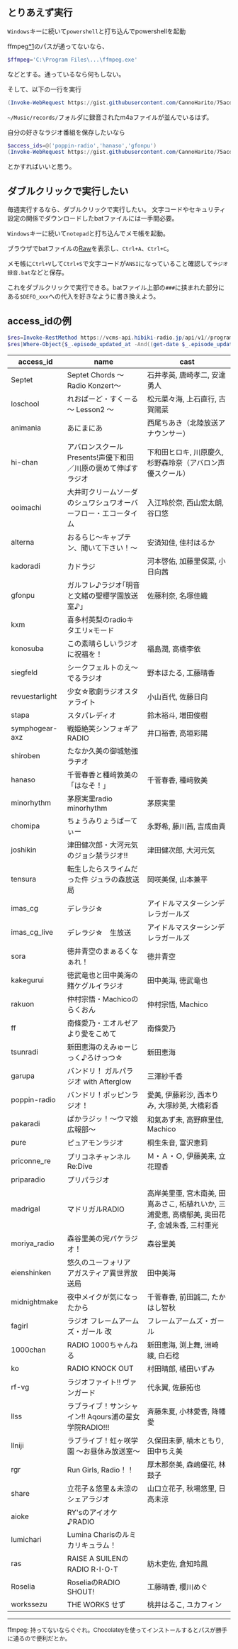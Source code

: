 ## とりあえず実行
`Windows`キーに続いて`powershell`と打ち込んでpowershellを起動

ffmpeg<a href="#1">\*1</a>のパスが通ってないなら、
```powershell
$ffmpeg='C:\Program Files\...\ffmpeg.exe'
```
などとする。通っているなら何もしない。

そして、以下の一行を実行
```powershell
(Invoke-WebRequest https://gist.githubusercontent.com/CannoHarito/75acd6ac09edfa93b54864bdd6b4df3e/raw/save-hibiki-radio.ps1).Content|Invoke-Expression
```
`~/Music/records/`フォルダに録音されたm4aファイルが並んでいるはず。

自分の好きなラジオ番組を保存したいなら
```powershell
$access_ids=@('poppin-radio','hanaso','gfonpu')
(Invoke-WebRequest https://gist.githubusercontent.com/CannoHarito/75acd6ac09edfa93b54864bdd6b4df3e/raw/save-hibiki-radio.ps1).Content|Invoke-Expression
```
とかすればいいと思う。

## ダブルクリックで実行したい
毎週実行するなら、ダブルクリックで実行したい。
文字コードやセキュリティ設定の関係でダウンロードしたbatファイルには一手間必要。

`Windows`キーに続いて`notepad`と打ち込んでメモ帳を起動。

ブラウザでbatファイルの[Raw](https://gist.githubusercontent.com/CannoHarito/75acd6ac09edfa93b54864bdd6b4df3e/raw/save-hibiki-radio.bat)を表示し、`Ctrl+A`、`Ctrl+C`。

メモ帳に`Ctrl+V`して`Ctrl+S`で文字コードが`ANSI`になっていること確認して`ラジオ録音.bat`などと保存。

これをダブルクリックで実行できる。batファイル上部の`###`に挟まれた部分にある`$DEFO_xxx`への代入を好きなように書き換えよう。


## access_idの例
```powershell
$res=Invoke-RestMethod https://vcms-api.hibiki-radio.jp/api/v1//programs -UserAgent $useragent -Headers $headers
$res|Where-Object{$_.episode_updated_at -And((get-date $_.episode_updated_at)-gt (get-date).AddMonths(-1))}|%{"|"+$_.access_id + "|" +$_.name+"|"+$_.cast+"|"}>access_ids.txt
```

|access_id|name|cast|
--|--|--
|Septet|Septet Chords ～Radio Konzert～|石井孝英, 唐崎孝二, 安達勇人|
|loschool|れおぱーど・すくーる　～ Lesson2 ～|松元菜々海, 上石直行, 古賀陽菜|
|animania|あにまにあ|西尾ちあき（北陸放送アナウンサー）|
|hi-chan|アバロンスクールPresents!声優下和田／川原の褒めて伸ばすラジオ|下和田ヒロキ, 川原慶久, 杉野森玲奈（アバロン声優スクール）|
|ooimachi|大井町クリームソーダのシュワシュワオーバーフロー・エコータイム|入江玲於奈, 西山宏太朗, 谷口悠|
|alterna|おるらじ～キャプテン、聞いて下さい！～|安済知佳, 佳村はるか|
|kadoradi|カドラジ|河本啓佑, 加藤里保菜, 小日向茜|
|gfonpu|ガルフレ♪ラジオ｢明音と文緒の聖櫻学園放送室♪｣|佐藤利奈, 名塚佳織|
|kxm|喜多村英梨のradioキタエリ×モード||
|konosuba|この素晴らしいラジオに祝福を！|福島潤, 高橋李依|
|siegfeld|シークフェルトのえ～でるラジオ|野本ほたる, 工藤晴香|
|revuestarlight|少女☆歌劇ラジオスタァライト|小山百代, 佐藤日向|
|stapa|スタパレディオ|鈴木裕斗, 増田俊樹|
|symphogear-axz|戦姫絶笑シンフォギアRADIO|井口裕香, 高垣彩陽|
|shiroben|たなか久美の御城勉強ラヂオ||
|hanaso|千菅春香と種﨑敦美の「はなそ！」|千菅春香, 種﨑敦美|
|minorhythm|茅原実里radio minorhythm|茅原実里|
|chomipa|ちょうみりょうぱーてぃー|永野希, 藤川茜, 吉成由貴|
|joshikin|津田健次郎・大河元気のジョシ禁ラジオ!!|津田健次郎, 大河元気|
|tensura|転生したらスライムだった件 ジュラの森放送局|岡咲美保, 山本兼平|
|imas_cg|デレラジ☆|アイドルマスターシンデレラガールズ|
|imas_cg_live|デレラジ☆　生放送|アイドルマスターシンデレラガールズ|
|sora|徳井青空のまぁるくなぁれ！|徳井青空|
|kakegurui|徳武竜也と田中美海の賭ケグルイラジオ|田中美海, 徳武竜也|
|rakuon|仲村宗悟・Machicoのらくおん|仲村宗悟, Machico|
|ff|南條愛乃・エオルゼアより愛をこめて|南條愛乃|
|tsunradi|新田恵海のえみゅーじっく♪ろけっつ☆|新田恵海|
|garupa|バンドリ！ ガルパラジオ with Afterglow|三澤紗千香|
|poppin-radio|バンドリ！ポッピンラジオ！|愛美, 伊藤彩沙, 西本りみ, 大塚紗英, 大橋彩香|
|pakaradi|ぱかラジッ！～ウマ娘広報部～|和氣あず未, 高野麻里佳, Machico|
|pure|ピュアモンラジオ|桐生朱音, 富沢恵莉|
|priconne_re|プリコネチャンネルRe:Dive|Ｍ・Ａ・Ｏ, 伊藤美来, 立花理香|
|priparadio|プリパラジオ||
|madrigal|マドリガルRADIO|高岸美里亜, 宮木南美, 田嶌あさこ, 柘植れいか, 三浦愛恵, 高橋郁美, 奥田花子, 金城朱香, 三村亜光|
|moriya_radio|森谷里美の完パケラジオ！|森谷里美|
|eienshinken|悠久のユーフォリア　アガスティア異世界放送局|田中美海|
|midnightmake|夜中メイクが気になったから|千菅春香, 前田誠二, たかはし智秋|
|fagirl|ラジオ フレームアームズ・ガール 改|フレームアームズ・ガール|
|1000chan|RADIO 1000ちゃんねる|新田恵海, 渕上舞, 洲崎綾, 白石稔|
|ko|RADIO KNOCK OUT|村田晴郎, 橘田いずみ|
|rf-vg|ラジオファイト!! ヴァンガード|代永翼, 佐藤拓也|
|llss|ラブライブ！サンシャイン!! Aqours浦の星女学院RADIO!!! |斉藤朱夏, 小林愛香, 降幡愛|
|llniji|ラブライブ！虹ヶ咲学園 ～お昼休み放送室～|久保田未夢, 楠木ともり, 田中ちえ美|
|rgr|Run Girls, Radio！！|厚木那奈美, 森嶋優花, 	林鼓子|
|share|立花子＆悠里＆未涼のシェアラジオ|山口立花子, 秋場悠里, 日高未涼|
|aioke|RY'sのアイオケ♪RADIO||
|lumichari|Lumina Charisのルミカリキュラム！||
|ras|RAISE A SUILENのRADIO R･I･O･T|紡木吏佐, 倉知玲鳳|
|Roselia|RoseliaのRADIO SHOUT!|工藤晴香, 櫻川めぐ|
|workssezu|THE WORKS せず|桃井はるこ, ユカフィン|

***
<span id="1" style="font-size:small">ffmpeg: 持ってないならぐぐれ。Chocolateyを使ってインストールするとパスが勝手に通るので便利だとか。</span>
